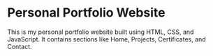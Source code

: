# Personal Portfolio Website

This is my personal portfolio website built using HTML, CSS, and JavaScript. 
It contains sections like Home, Projects, Certificates, and Contact.
